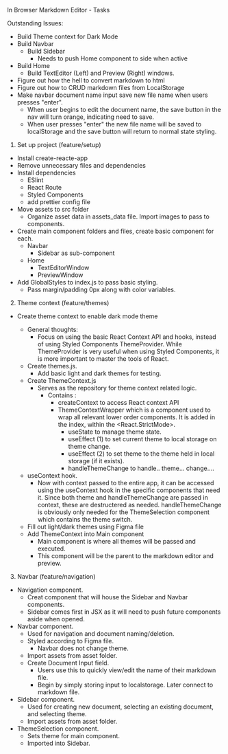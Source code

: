 In Browser Markdown Editor - Tasks

Outstanding Issues:

- Build Theme context for Dark Mode
- Build Navbar
  - Build Sidebar
    - Needs to push Home component to side when active
- Build Home
  - Build TextEditor (Left) and Preview (Right) windows.
- Figure out how the hell to convert markdown to html
- Figure out how to CRUD markdown files from LocalStorage
- Make navbar document name input save new file name when users presses "enter".
  - When user begins to edit the document name, the save button in the nav will turn orange, indicating need to save.
  - When user presses "enter" the new file name will be saved to localStorage and the save button will return to normal state styling.

1. Set up project (feature/setup)

- Install create-reacte-app
- Remove unnecessary files and dependencies
- Install dependencies
  - ESlint
  - React Route
  - Styled Components
  - add prettier config file
- Move assets to src folder
  - Organize asset data in assets_data file. Import images to pass to components.
- Create main component folders and files, create basic component for each.
  - Navbar
    - Sidebar as sub-component
  - Home
    - TextEditorWindow
    - PreviewWindow
- Add GlobalStyles to index.js to pass basic styling.
  - Pass margin/padding 0px along with color variables.

2. Theme context (feature/themes)

- Create theme context to enable dark mode theme

  - General thoughts:
    - Focus on using the basic React Context API and hooks, instead of using Styled Components ThemeProvider. While ThemeProvider is very useful when using Styled Components, it is more important to master the tools of React.
  - Create themes.js.
    - Add basic light and dark themes for testing.
  - Create ThemeContext.js
    - Serves as the repository for theme context related logic.
      - Contains :
        - createContext to access React context API
        - ThemeContextWrapper which is a component used to wrap all relevant lower order components. It is added in the index, within the <React.StrictMode>.
          - useState to manage theme state.
          - useEffect (1) to set current theme to local storage on theme change.
          - useEffect (2) to set theme to the theme held in local storage (if it exists).
          - handleThemeChange to handle.. theme... change....
  - useContext hook.
    - Now with context passed to the entire app, it can be accessed using the useContext hook in the specific components that need it. Since both theme and handleThemeChange are passed in context, these are destructered as needed. handleThemeChange is obviously only needed for the ThemeSelection component which contains the theme switch.
  - Fill out light/dark themes using Figma file
  - Add ThemeContext into Main component
    - Main component is where all themes will be passed and executed.
    - This component will be the parent to the markdown editor and preview.

3. Navbar (feature/navigation)

- Navigation component.
  - Creat component that will house the Sidebar and Navbar components.
  - Sidebar comes first in JSX as it will need to push future components aside when opened.
- Navbar component.
  - Used for navigation and document naming/deletion.
  - Styled according to Figma file.
    - Navbar does not change theme.
  - Import assets from asset folder.
  - Create Document Input field.
    - Users use this to quickly view/edit the name of their markdown file.
    - Begin by simply storing input to localstorage. Later connect to markdown file.
- Sidebar component.
  - Used for creating new document, selecting an existing document, and selecting theme.
  - Import assets from asset folder.
- ThemeSelection component.
  - Sets theme for main component.
  - Imported into Sidebar.
